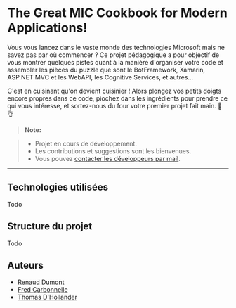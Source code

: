 The Great **MIC Cookbook** for Modern Applications!
===================

Vous vous lancez dans le vaste monde des technologies Microsoft mais ne savez pas par où commencer ? Ce projet pédagogique a pour objectif de vous montrer quelques pistes quant à la manière d'organiser votre code et assembler les pièces du puzzle que sont le BotFramework, Xamarin, ASP.NET MVC et les WebAPI, les Cognitive Services, et autres...

C'est en cuisinant qu'on devient cuisinier ! Alors plongez vos petits doigts encore propres dans ce code, piochez dans les ingrédients pour prendre ce qui vous intéresse, et sortez-nous du four votre premier projet fait main. :cake: :ok_hand:


> **Note:**

> - Projet en cours de développement.
> - Les contributions et suggestions sont les bienvenues.
> - Vous pouvez [contacter les développeurs par mail](mailto:cookbook@mic-belgique.be).

----------

Technologies utilisées
-------------
Todo

Structure du projet
-------------
Todo

Auteurs
-------------
* [Renaud Dumont](http://twitter.com/dumontrenaud)
* [Fred Carbonnelle](http://twitter.com/fcarbonnelle)
* [Thomas D'Hollander](http://twitter.com/tdhollander)
